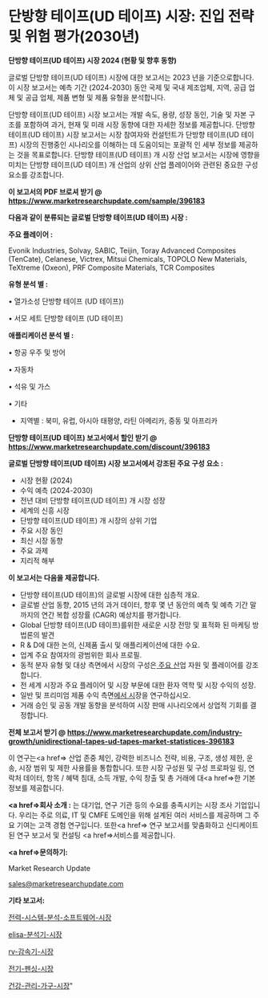 # 단방향 테이프(UD 테이프) 시장: 진입 전략 및 위험 평가(2030년)

<strong>단방향 테이프(UD 테이프) 시장 2024 (현황 및 향후 동향)</strong>

글로벌 단방향 테이프(UD 테이프) 시장에 대한 보고서는 2023 년을 기준으로합니다.이 시장 보고서는 예측 기간 (2024-2030) 동안 국제 및 국내 제조업체, 지역, 공급 업체 및 공급 업체, 제품 변형 및 제품 유형을 분석합니다.

단방향 테이프(UD 테이프) 시장 보고서는 개발 속도, 용량, 성장 동인, 기술 및 자본 구조를 포함하여 과거, 현재 및 미래 시장 동향에 대한 자세한 정보를 제공합니다. 단방향 테이프(UD 테이프) 시장 보고서는 시장 참여자와 컨설턴트가 단방향 테이프(UD 테이프) 시장의 진행중인 시나리오를 이해하는 데 도움이되는 포괄적 인 세부 정보를 제공하는 것을 목표로합니다. 단방향 테이프(UD 테이프) 개 시장 산업 보고서는 시장에 영향을 미치는 단방향 테이프(UD 테이프) 개 산업의 상위 산업 플레이어와 관련된 중요한 구성 요소를 강조합니다.



<strong>이 보고서의 PDF 브로셔 받기 @ <a href=https://www.marketresearchupdate.com/sample/396183>https://www.marketresearchupdate.com/sample/396183</a></strong>



<strong>다음과 같이 분류되는 글로벌 단방향 테이프(UD 테이프) 시장 :</strong>



<strong>주요 플레이어 :</strong>

Evonik Industries, Solvay, SABIC, Teijin, Toray Advanced Composites (TenCate), Celanese, Victrex, Mitsui Chemicals, TOPOLO New Materials, TeXtreme (Oxeon), PRF Composite Materials, TCR Composites



<strong>유형 분석 별 :</strong>

• 열가소성 단방향 테이프 (UD 테이프))

• 서모 세트 단방향 테이프 (UD 테이프)



<strong>애플리케이션 분석 별 :</strong>

• 항공 우주 및 방어

• 자동차

• 석유 및 가스

• 기타

<ul>
  <li>지역별 : 북미, 유럽, 아시아 태평양, 라틴 아메리카, 중동 및 아프리카</li>
</ul>


<strong>단방향 테이프(UD 테이프) 보고서에서 할인 받기 @ <a href=https://www.marketresearchupdate.com/discount/396183>https://www.marketresearchupdate.com/discount/396183</a></strong>



<strong>글로벌 단방향 테이프(UD 테이프) 시장 보고서에서 강조된 주요 구성 요소 :</strong>
<ul>
  <li>시장 현황 (2024)</li>
  <li>수익 예측 (2024-2030)</li>
  <li>전년 대비 단방향 테이프(UD 테이프) 개 시장 성장</li>
  <li>세계의 신흥 시장</li>
  <li>단방향 테이프(UD 테이프) 개 시장의 상위 기업</li>
  <li>주요 시장 동인</li>
  <li>최신 시장 동향</li>
  <li>주요 과제</li>
  <li>지리적 해부</li>
</ul>


<strong>이 보고서는 다음을 제공합니다.</strong>
<ul>
  <li>단방향 테이프(UD 테이프)의 글로벌 시장에 대한 심층적 개요.</li>
  <li>글로벌 산업 동향, 2015 년의 과거 데이터, 향후 몇 년 동안의 예측 및 예측 기간 말까지의 연간 복합 성장률 (CAGR) 예상치를 평가합니다.</li>
  <li>Global 단방향 테이프(UD 테이프)를위한 새로운 시장 전망 및 표적화 된 마케팅 방법론의 발견</li>
  <li>R &amp; D에 대한 논의, 신제품 출시 및 애플리케이션에 대한 수요.</li>
  <li>업계 주요 참여자의 광범위한 회사 프로필.</li>
  <li>동적 분자 유형 및 대상 측면에서 시장의 구성은<a href=> 주요 산</a>업 자원 및 플레이어를 강조합니다.</li>
  <li>전 세계 시장과 주요 플레이어 및 시장 부문에 대한 환자 역학 및 시장 수익의 성장.</li>
  <li>일반 및 프리미엄 제품 수익 측면<a href=>에서 시</a>장을 연구하십시오.</li>
  <li>거래 승인 및 공동 개발 동향을 분석하여 시장 판매 시나리오에서 상업적 기회를 결정합니다.</li>
</ul>



<strong>전체 보고서 받기 @ <a href=https://www.marketresearchupdate.com/industry-growth/unidirectional-tapes-ud-tapes-market-statistices-396183>https://www.marketresearchupdate.com/industry-growth/unidirectional-tapes-ud-tapes-market-statistices-396183</a></strong>

이 연구는<a href=> 산업 존중</a> 체인, 강력한 비즈니스 전략, 비용, 구조, 생성 제한, 운송, 시장 범위 및 제한 사용률을 통합합니다. 또한 시장 구성원 및 구성 프로파일 링, 연락처 데이터, 항목 / 혜택 침대, 소득 개발, 수익 창출 및 총 거래에 대<a href=>한 기본 </a>정보를 제공합니다.



<strong><a href=>회사 소</a>개 :</strong>
는 대기업, 연구 기관 등의 수요를 충족시키는 시장 조사 기업입니다. 우리는 주로 의료, IT 및 CMFE 도메인을 위해 설계된 여러 서비스를 제공하며 그 주요 기여는 고객 경험 연구입니다. 또한<a href=> 연구 보</a>고서를 맞춤화하고 신디케이트 된 연구 보고서 및 컨설팅 <a href=>서비스</a>를 제공합니다.



<strong><a href=>문의하기:</a></strong>

Market Research Update

sales@marketresearchupdate.com



<strong>기타 보고서:</strong>

<a href=https://www.linkedin.com/pulse/전력-시스템-분석-소프트웨어-시장-경쟁-및-성장-잠재력-2029/>전력-시스템-분석-소프트웨어-시장</a>

<a href=https://www.linkedin.com/pulse/elisa-분석기-시장-세분화-연구-및-목표-고객2029년-analytics-avenue-adventures-24-ana-wmruf/>elisa-분석기-시장</a>

<a href=https://www.linkedin.com/pulse/rv-감속기-시장-세분화-연구-및-목표-고객2029년-market-matrix-musings-analysis-6s7kf/>rv-감속기-시장</a>

<a href=https://www.linkedin.com/pulse/전기-펜싱-시장-세분화-연구-및-목표-고객2030년-survey-spotlight-pro-24-analysis-0i5of/>전기-펜싱-시장</a>

<a href=https://www.linkedin.com/pulse/건강-관리-가구-시장-세분화-연구-및-목표-고객2029년-trend-tracking-tips-360-analysis-lhszf/>건강-관리-가구-시장</a>"
